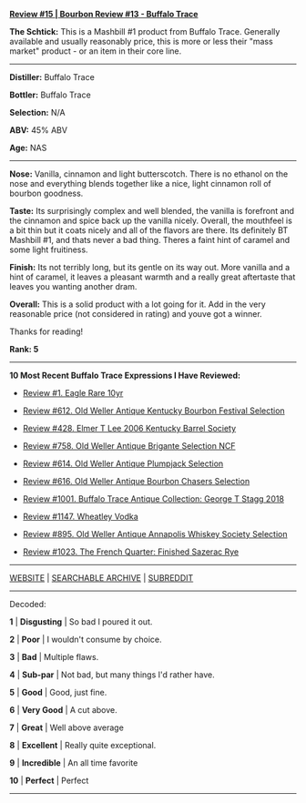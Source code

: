 
[**Review #15 | Bourbon Review #13 - Buffalo Trace**]( https://t8ke.review/review-15-buffalo-trace/)

**The Schtick:** This is a Mashbill #1 product from Buffalo Trace. Generally available and usually reasonably price, this is more or less their "mass market" product - or an item in their core line. 

-----

**Distiller:** Buffalo Trace

**Bottler:** Buffalo Trace

**Selection:** N/A

**ABV:**  45% ABV

**Age:** NAS 

-----

**Nose:**  Vanilla, cinnamon and light butterscotch. There is no ethanol on the nose and everything blends together like a nice, light cinnamon roll of bourbon goodness. 

**Taste:** Its surprisingly complex and well blended, the vanilla is forefront and the cinnamon and spice back up the vanilla nicely. Overall, the mouthfeel is a bit thin but it coats nicely and all of the flavors are there. Its definitely BT Mashbill #1, and thats never a bad thing. Theres a faint hint of caramel and some light fruitiness. 

**Finish:** Its not terribly long, but its gentle on its way out. More vanilla and a hint of caramel, it leaves a pleasant warmth and a really great aftertaste that leaves you wanting another dram.   

**Overall:** This is a solid product with a lot going for it. Add in the very reasonable price (not considered in rating) and youve got a winner.  

Thanks for reading!

**Rank: 5**

----- 

**10 Most Recent Buffalo Trace Expressions I Have Reviewed:** 

- [Review #1. Eagle Rare 10yr]( https://t8ke.review) 

- [Review #612. Old Weller Antique Kentucky Bourbon Festival Selection]( https://t8ke.review/review-612-old-weller-antique-kentucky-bourbon-festival/) 

- [Review #428. Elmer T Lee 2006 Kentucky Barrel Society]( https://t8ke.review/review-428-elmer-t-lee-2006/) 

- [Review #758. Old Weller Antique Brigante Selection NCF]( https://t8ke.review/review-758-old-weller-antique-ncf-brigante-selection/) 

- [Review #614. Old Weller Antique Plumpjack Selection]( https://t8ke.review/review-614-old-weller-antique-plumpjack-ncf/) 

- [Review #616. Old Weller Antique Bourbon Chasers Selection]( https://t8ke.review/review-616-old-weller-antique-bourbon-chasers/) 

- [Review #1001. Buffalo Trace Antique Collection: George T Stagg 2018]( https://t8ke.review/review-1001-buffalo-trace-antique-collection-2018-george-t-stagg-2018/) 

- [Review #1147. Wheatley Vodka]( https://t8ke.review/review-1147-wheatley-vodka/) 

- [Review #895. Old Weller Antique Annapolis Whiskey Society Selection]( https://t8ke.review/review-895-old-weller-antique-ncf-annapolis-whisky-society-selection/) 

- [Review #1023. The French Quarter: Finished Sazerac Rye]( https://t8ke.review/review-1023-the-french-quarter-finished-sazerac-rye/) 

-----

[WEBSITE](https://t8ke.review) | [SEARCHABLE ARCHIVE](https://t8ke.review/review-archive/) | [SUBREDDIT](https://reddit.com/r/t8kereviews)

-----

Decoded:

**1** | **Disgusting** | So bad I poured it out.

**2** | **Poor** | I wouldn't consume by choice.

**3** | **Bad** | Multiple flaws.

**4** | **Sub-par** | Not bad, but many things I'd rather have.

**5** | **Good** | Good, just fine.

**6** | **Very Good** | A cut above.

**7** | **Great** | Well above average

**8** | **Excellent** | Really quite exceptional.

**9** | **Incredible** | An all time favorite

**10** | **Perfect** | Perfect

----

